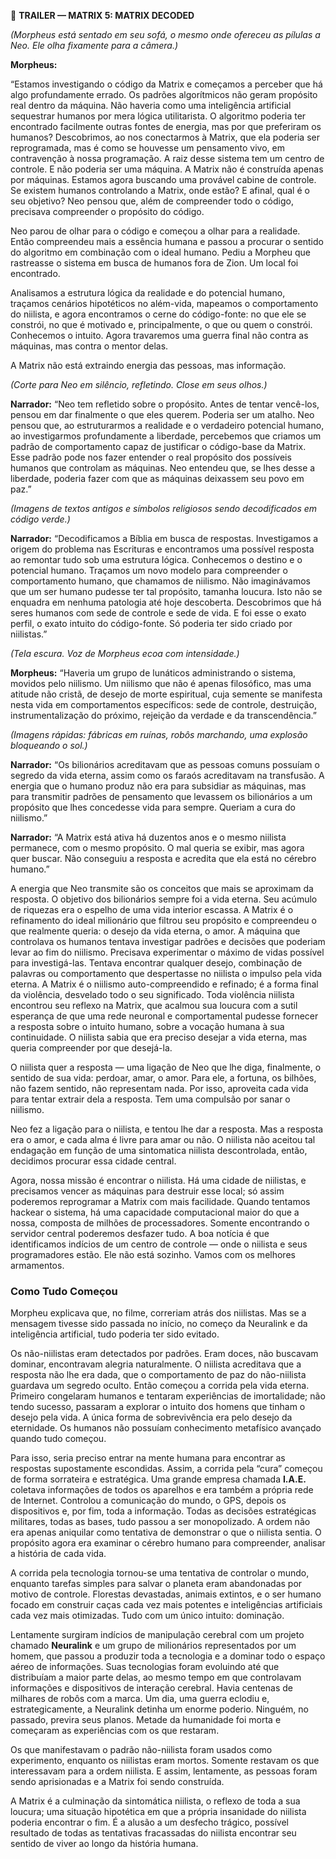 

🎥 **TRAILER — MATRIX 5: MATRIX DECODED**

*(Morpheus está sentado em seu sofá, o mesmo onde ofereceu as pílulas a Neo. Ele olha fixamente para a câmera.)*

**Morpheus:**

“Estamos investigando o código da Matrix e começamos a perceber que há algo profundamente errado. Os padrões algorítmicos não geram propósito real dentro da máquina. Não haveria como uma inteligência artificial sequestrar humanos por mera lógica utilitarista. O algoritmo poderia ter encontrado facilmente outras fontes de energia, mas por que preferiram os humanos? Descobrimos, ao nos conectarmos à Matrix, que ela poderia ser reprogramada, mas é como se houvesse um pensamento vivo, em contravenção à nossa programação. A raiz desse sistema tem um centro de controle. E não poderia ser uma máquina. A Matrix não é construída apenas por máquinas. Estamos agora buscando uma provável cabine de controle. Se existem humanos controlando a Matrix, onde estão? E afinal, qual é o seu objetivo? Neo pensou que, além de compreender todo o código, precisava compreender o propósito do código.

Neo parou de olhar para o código e começou a olhar para a realidade. Então compreendeu mais a essência humana e passou a procurar o sentido do algoritmo em combinação com o ideal humano. Pediu a Morpheu que rastreasse o sistema em busca de humanos fora de Zion. Um local foi encontrado.

Analisamos a estrutura lógica da realidade e do potencial humano, traçamos cenários hipotéticos no além-vida, mapeamos o comportamento do niilista, e agora encontramos o cerne do código-fonte: no que ele se constrói, no que é motivado e, principalmente, o que ou quem o constrói. Conhecemos o intuito. Agora travaremos uma guerra final não contra as máquinas, mas contra o mentor delas. 

A Matrix não está extraindo energia das pessoas, mas informação.

*(Corte para Neo em silêncio, refletindo. Close em seus olhos.)*

**Narrador:**
“Neo tem refletido sobre o propósito. Antes de tentar vencê-los, pensou em dar finalmente o que eles querem. Poderia ser um atalho. Neo pensou que, ao estruturarmos a realidade e o verdadeiro potencial humano, ao investigarmos profundamente a liberdade, percebemos que criamos um padrão de comportamento capaz de justificar o código-base da Matrix. Esse padrão pode nos fazer entender o real propósito dos possíveis humanos que controlam as máquinas. Neo entendeu que, se lhes desse a liberdade, poderia fazer com que as máquinas deixassem seu povo em paz.”

*(Imagens de textos antigos e símbolos religiosos sendo decodificados em código verde.)*

**Narrador:**
“Decodificamos a Bíblia em busca de respostas. Investigamos a origem do problema nas Escrituras e encontramos uma possível resposta ao remontar tudo sob uma estrutura lógica. Conhecemos o destino e o potencial humano. Traçamos um novo modelo para compreender o comportamento humano, que chamamos de niilismo. Não imaginávamos que um ser humano pudesse ter tal propósito, tamanha loucura. Isto não se enquadra em nenhuma patologia até hoje descoberta. Descobrimos que há seres humanos com sede de controle e sede de vida. E foi esse o exato perfil, o exato intuito do código-fonte. Só poderia ter sido criado por niilistas.”

*(Tela escura. Voz de Morpheus ecoa com intensidade.)*

**Morpheus:**
“Haveria um grupo de lunáticos administrando o sistema, movidos pelo niilismo. Um niilismo que não é apenas filosófico, mas uma atitude não cristã, de desejo de morte espiritual, cuja semente se manifesta nesta vida em comportamentos específicos: sede de controle, destruição, instrumentalização do próximo, rejeição da verdade e da transcendência.”

*(Imagens rápidas: fábricas em ruínas, robôs marchando, uma explosão bloqueando o sol.)*

**Narrador:**
“Os bilionários acreditavam que as pessoas comuns possuíam o segredo da vida eterna, assim como os faraós acreditavam na transfusão. A energia que o humano produz não era para subsidiar as máquinas, mas para transmitir padrões de pensamento que levassem os bilionários a um propósito que lhes concedesse vida para sempre. Queriam a cura do niilismo.”

**Narrador:**
“A Matrix está ativa há duzentos anos e o mesmo niilista permanece, com o mesmo propósito. O mal queria se exibir, mas agora quer buscar. Não conseguiu a resposta e acredita que ela está no cérebro humano.”

A energia que Neo transmite são os conceitos que mais se aproximam da resposta. O objetivo dos bilionários sempre foi a vida eterna. Seu acúmulo de riquezas era o espelho de uma vida interior escassa. A Matrix é o refinamento do ideal milionário que filtrou seu propósito e compreendeu o que realmente queria: o desejo da vida eterna, o amor. A máquina que controlava os humanos tentava investigar padrões e decisões que poderiam levar ao fim do niilismo. Precisava experimentar o máximo de vidas possível para investigá-las. Tentava encontrar qualquer desejo, combinação de palavras ou comportamento que despertasse no niilista o impulso pela vida eterna. A Matrix é o niilismo auto-compreendido e refinado; é a forma final da violência, desvelado todo o seu significado. Toda violência niilista encontrou seu reflexo na Matrix, que acalmou sua loucura com a sutil esperança de que uma rede neuronal e comportamental pudesse fornecer a resposta sobre o intuito humano, sobre a vocação humana à sua continuidade. O niilista sabia que era preciso desejar a vida eterna, mas queria compreender por que desejá-la.

O niilista quer a resposta — uma ligação de Neo que lhe diga, finalmente, o sentido de sua vida: perdoar, amar, o amor. Para ele, a fortuna, os bilhões, não fazem sentido, não representam nada. Por isso, aproveita cada vida para tentar extrair dela a resposta. Tem uma compulsão por sanar o niilismo.

Neo fez a ligação para o niilista, e tentou lhe dar a resposta. Mas a resposta era o amor, e cada alma é livre para amar ou não. O niilista não aceitou tal endagação em função de uma sintomatica niilista descontrolada, então, decidimos procurar essa cidade central.

Agora, nossa missão é encontrar o niilista. Há uma cidade de niilistas, e precisamos vencer as máquinas para destruir esse local; só assim poderemos reprogramar a Matrix com mais facilidade. Quando tentamos hackear o sistema, há uma capacidade computacional maior do que a nossa, composta de milhões de processadores. Somente encontrando o servidor central poderemos desfazer tudo. A boa notícia é que identificamos indícios de um centro de controle — onde o niilista e seus programadores estão. Ele não está sozinho. Vamos com os melhores armamentos. 

### **Como Tudo Começou**

Morpheu explicava que, no filme, correriam atrás dos niilistas. Mas se a mensagem tivesse sido passada no início, no começo da Neuralink e da inteligência artificial, tudo poderia ter sido evitado.

Os não-niilistas eram detectados por padrões. Eram doces, não buscavam dominar, encontravam alegria naturalmente. O niilista acreditava que a resposta não lhe era dada, que o comportamento de paz do não-niilista guardava um segredo oculto. Então começou a corrida pela vida eterna. Primeiro congelaram humanos e tentaram experiências de imortalidade; não tendo sucesso, passaram a explorar o intuito dos homens que tinham o desejo pela vida. A única forma de sobrevivência era pelo desejo da eternidade. Os humanos não possuíam conhecimento metafísico avançado quando tudo começou.

Para isso, seria preciso entrar na mente humana para encontrar as respostas supostamente escondidas. Assim, a corrida pela “cura” começou de forma sorrateira e estratégica. Uma grande empresa chamada **I.A.E.** coletava informações de todos os aparelhos e era também a própria rede de Internet. Controlou a comunicação do mundo, o GPS, depois os dispositivos e, por fim, toda a informação. Todas as decisões estratégicas militares, todas as bases, tudo passou a ser monopolizado. A ordem não era apenas aniquilar como tentativa de demonstrar o que o niilista sentia. O propósito agora era examinar o cérebro humano para compreender, analisar a história de cada vida.

A corrida pela tecnologia tornou-se uma tentativa de controlar o mundo, enquanto tarefas simples para salvar o planeta eram abandonadas por motivo de controle. Florestas devastadas, animais extintos, e o ser humano focado em construir caças cada vez mais potentes e inteligências artificiais cada vez mais otimizadas. Tudo com um único intuito: dominação.

Lentamente surgiram indícios de manipulação cerebral com um projeto chamado **Neuralink** e um grupo de milionários representados por um homem, que passou a produzir toda a tecnologia e a dominar todo o espaço aéreo de informações. Suas tecnologias foram evoluindo até que distribuíam a maior parte delas, ao mesmo tempo em que controlavam informações e dispositivos de interação cerebral. Havia centenas de milhares de robôs com a marca. Um dia, uma guerra eclodiu e, estrategicamente, a Neuralink detinha um enorme poderio. Ninguém, no passado, previra seus planos. Metade da humanidade foi morta e começaram as experiências com os que restaram.

Os que manifestavam o padrão não-niilista foram usados como experimento, enquanto os niilistas eram mortos. Somente restavam os que interessavam para a ordem niilista. E assim, lentamente, as pessoas foram sendo aprisionadas e a Matrix foi sendo construída.

A Matrix é a culminação da sintomática niilista, o reflexo de toda a sua loucura; uma situação hipotética em que a própria insanidade do niilista poderia encontrar o fim. É a alusão a um desfecho trágico, possível resultado de todas as tentativas fracassadas do niilista encontrar seu sentido de viver ao longo da história humana.

